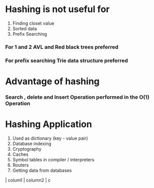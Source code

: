 # Hashing is not useful for
1. Finding closet value  
2. Sorted data
3. Prefix Searching

###  For 1 and 2 AVL and Red black trees preferred
### For prefix searching Trie data structure preferred

# Advantage of hashing
### Search , delete and Insert Operation performed in the O(1) Operation



# Hashing Application

1. Used as dictionary (key - value pair)
2. Database indexing 
3. Cryptography
4. Caches
5. Symbol tables in compiler / interpreters
6. Routers
7. Getting data from databases

| colum1 | column2 | c